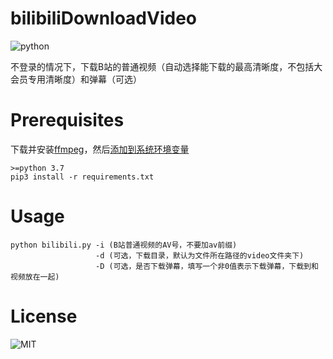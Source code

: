 # bilibiliDownloadVideo

![python](https://img.shields.io/badge/python-3.7.2-blue.svg)

不登录的情况下，下载B站的普通视频（自动选择能下载的最高清晰度，不包括大会员专用清晰度）和弹幕（可选）

# Prerequisites
下载并安装[ffmpeg](http://www.ffmpeg.org/download.html)，然后[添加到系统环境变量](https://blog.csdn.net/Chanssl/article/details/83050959)
```
>=python 3.7
pip3 install -r requirements.txt
```

# Usage
```
python bilibili.py -i (B站普通视频的AV号，不要加av前缀) 
                   -d (可选，下载目录，默认为文件所在路径的video文件夹下) 
                   -D (可选，是否下载弹幕，填写一个非0值表示下载弹幕，下载到和视频放在一起)
```

# License
![MIT](https://img.shields.io/github/license/MarcWarrior/bilibiliDownloadVideo.svg?style=flat)
